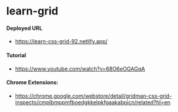 # learn-grid

#### Deployed URL
- https://learn-css-grid-92.netlify.app/

#### Tutorial
- https://www.youtube.com/watch?v=68O6eOGAGqA

#### Chrome Extensions:
- https://chrome.google.com/webstore/detail/gridman-css-grid-inspecto/cmplbmppmfboedgkkelpkfgaakabpicn/related?hl=en